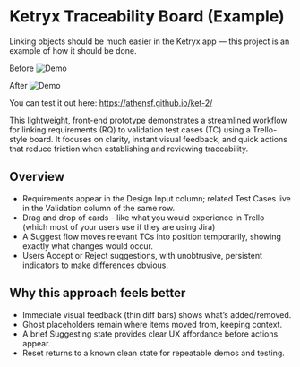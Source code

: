 # Ketryx Traceability Board (Example)

Linking objects should be much easier in the Ketryx app — this project is an example of how it should be done.

Before
![Demo](before.jpg)

After
![Demo](after.jpg)

You can test it out here:
https://athensf.github.io/ket-2/


This lightweight, front-end prototype demonstrates a streamlined workflow for linking requirements (RQ) to validation test cases (TC) using a Trello-style board. It focuses on clarity, instant visual feedback, and quick actions that reduce friction when establishing and reviewing traceability.

## Overview
- Requirements appear in the Design Input column; related Test Cases live in the Validation column of the same row.
- Drag and drop of cards - like what you would experience in Trello (which most of your users use if they are using Jira)
- A Suggest flow moves relevant TCs into position temporarily, showing exactly what changes would occur.
- Users Accept or Reject suggestions, with unobtrusive, persistent indicators to make differences obvious.

## Why this approach feels better
- Immediate visual feedback (thin diff bars) shows what’s added/removed.
- Ghost placeholders remain where items moved from, keeping context.
- A brief Suggesting state provides clear UX affordance before actions appear.
- Reset returns to a known clean state for repeatable demos and testing.


